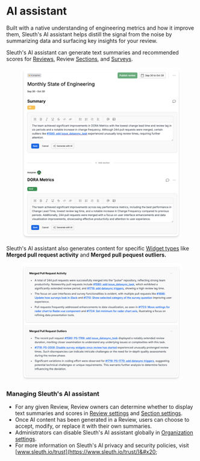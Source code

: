 # AI assistant

Built with a native understanding of engineering metrics and how it improve them, Sleuth's AI assistant helps distill the signal from the noise by summarizing data and surfacing key insights for your review.&#x20;

Sleuth's AI assistant can generate text summaries and recommended scores for [Reviews](reviews/), Review [Sections](reviews/widgets-and-sections/), and [Surveys](surveys/).&#x20;

<figure><img src="../.gitbook/assets/CleanShot 2024-11-06 at 22.34.20.png" alt=""><figcaption></figcaption></figure>

Sleuth's AI assistant also generates content for specific [Widget types](reviews/widgets-and-sections/widget-type.md) like **Merged pull request activity** and **Merged pull pequest outliers.**

<figure><img src="../.gitbook/assets/CleanShot 2024-11-06 at 22.30.16.png" alt=""><figcaption></figcaption></figure>

### Managing Sleuth's AI assistant

* For any given Review, Review owners can determine whether to display text summaries and scores in [Review settings](reviews/review-settings.md) and [Section settings](broken-reference). &#x20;
* Once AI content has been generated in a Review, users can choose to accept, modify, or replace it with their own summaries.
* Administrators can disable Sleuth's AI assistant globally in [Organization settings](../settings/organization/).&#x20;
* For more information on Sleuth's AI privacy and security policies, visit [www.sleuth.io/trust](https://www.sleuth.io/trust/)&#x20;
